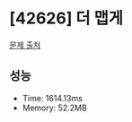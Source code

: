 # [42626] 더 맵게

[문제 출처](https://school.programmers.co.kr/learn/courses/30/lessons/42626)

## 성능

- Time: 1614.13ms
- Memory: 52.2MB